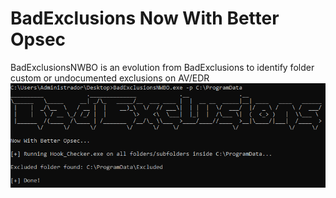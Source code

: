 # BadExclusions Now With Better Opsec
BadExclusionsNWBO is an evolution from BadExclusions to identify folder custom or undocumented exclusions on AV/EDR
![Screenshot](Img/Results.png)
